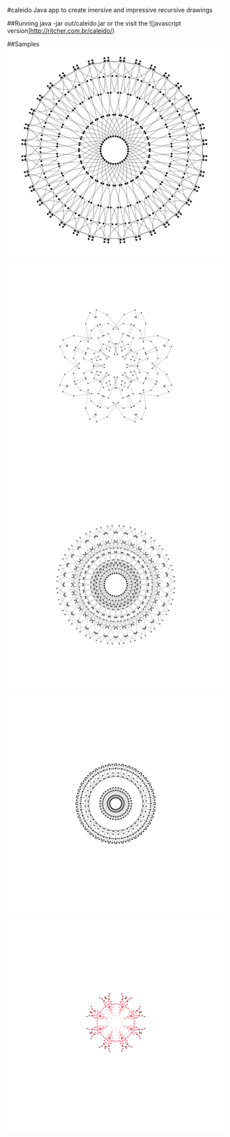 #caleido
Java app to create imersive and impressive recursive drawings

##Running
java -jar out/caleido.jar or the visit the ![javascript version]http://ritcher.com.br/caleido/)

##Samples
![Sample result](https://github.com/thiagoritcher/caleido/blob/master/samples/sample.jpg)
![Result 1](samples/1.png)
![Result 2](samples/2.png)
![Result 3](samples/3.png)
![Result 4](samples/4.png)
